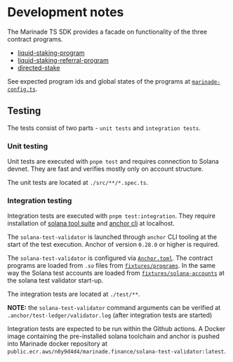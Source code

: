 # Development notes

The Marinade TS SDK provides a facade on functionality of the three contract programs.

* [liquid-staking-program](https://github.com/marinade-finance/liquid-staking-program)
* [liquid-staking-referral-program](https://github.com/marinade-finance/liquid-staking-referral-program)
* [directed-stake](https://github.com/marinade-finance/directed-stake)

See expected program ids and global states of the programs at
[`marinade-config.ts`](./src/config/marinade-config.ts).

## Testing

The tests consist of two parts - `unit tests` and `integration tests`.

### Unit testing

Unit tests are executed with `pnpm test` and requires connection to Solana devnet.
They are fast and verifies mostly only on account structure.

The unit tests are located at `./src/**/*.spec.ts`.

### Integration testing

Integration tests are executed with `pnpm test:integration`.
They require installation of
[solana tool suite](https://docs.solana.com/cli/install-solana-cli-tools) and [anchor cli](https://www.anchor-lang.com/docs/installation)
at localhost.

The `solana-test-validator` is launched through `anchor` CLI tooling at the start of the test execution.
Anchor of version `0.28.0` or higher is required.

The `solana-test-validator` is configured via [`Anchor.toml`](./Anchor.toml).
The contract programs are loaded from `.so` files from [`fixtures/programs`](./fixtures/programs/).
In the same way the Solana test accounts are loaded from [`fixtures/solana-accounts`](./fixtures/solana-accounts/)
at the solana test validator start-up.

The integration tests are located at `./test/**`.

**NOTE:** the `solana-test-validator` command arguments can be verified at `.anchor/test-ledger/validator.log`
          (after integration tests are started)

Integration tests are expected to be run within the Github actions.
A Docker image containing the pre-installed solana toolchain and anchor
is pushed into Marinade docker repository at `public.ecr.aws/n0y9d4d4/marinade.finance/solana-test-validator:latest`.
